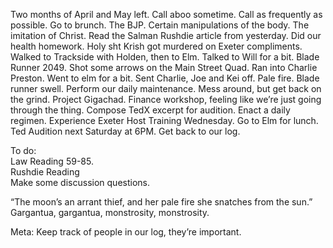 Two months of April and May left. Call aboo sometime. Call as frequently as possible. Go to brunch. The BJP. Certain manipulations of the body. The imitation of Christ. Read the Salman Rushdie article from yesterday. Did our health homework. Holy sht Krish got murdered on Exeter compliments. Walked to Trackside with Holden, then to Elm. Talked to Will for a bit. Blade Runner 2049\. Shot some arrows on the Main Street Quad. Ran into Charlie Preston. Went to elm for a bit. Sent Charlie, Joe and Kei off. Pale fire. Blade runner swell. Perform our daily maintenance. Mess around, but get back on the grind. Project Gigachad. Finance workshop, feeling like we’re just going through the thing. Compose TedX excerpt for audition. Enact a daily regimen. Experience Exeter Host Training Wednesday. Go to Elm for lunch. Ted Audition next Saturday at 6PM. Get back to our log. 

To do:  
Law Reading 59-85.  
Rushdie Reading  
Make some discussion questions.

“The moon’s an arrant thief, and her pale fire she snatches from the sun.”  
Gargantua, gargantua, monstrosity, monstrosity.

Meta: Keep track of people in our log, they’re important.